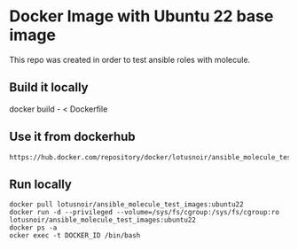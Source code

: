 # Docker Image with Ubuntu 22 base image

This repo was created in order to test ansible roles with molecule.

## Build it locally

docker build - < Dockerfile

## Use it from dockerhub

    https://hub.docker.com/repository/docker/lotusnoir/ansible_molecule_test_images:ubuntu22

## Run locally

    docker pull lotusnoir/ansible_molecule_test_images:ubuntu22
    docker run -d --privileged --volume=/sys/fs/cgroup:/sys/fs/cgroup:ro lotusnoir/ansible_molecule_test_images:ubuntu22
    docker ps -a
    ocker exec -t DOCKER_ID /bin/bash
